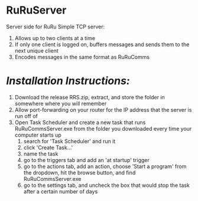 # RuRuServer
Server side for RuRu
Simple TCP server:
  1. Allows up to two clients at a time
  2. If only one client is logged on, buffers messages and sends them to the next unique client
  3. Encodes messages in the same format as RuRuComms

# *Installation Instructions:*
  1. Download the release RRS.zip, extract, and store the folder in somewhere where you will remember
  2. Allow port-forwarding on your router for the IP address that the server is run off of
  3. Open Task Scheduler and create a new task that runs RuRuCommsServer.exe from the folder you downloaded every time your computer starts up
     1. search for 'Task Scheduler' and run it
     2. click 'Create Task...'
     3. name the task
     4. go to the triggers tab and add an 'at startup' trigger
     5. go to the actions tab, add an action, choose 'Start a program' from the dropdown, hit the browse button, and find RuRuCommsServer.exe
     6. go to the settings tab, and uncheck the box that would stop the task after a certain number of days
